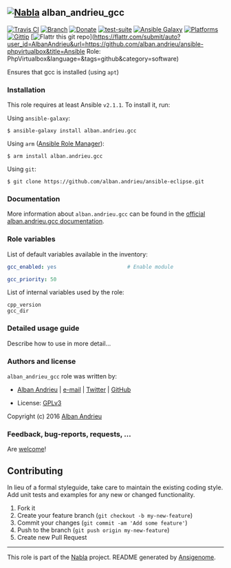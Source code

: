 ## [![Nabla](https://debops.org/images/debops-small.png)](https://github.com/AlbanAndrieu) alban_andrieu_gcc

<!-- This file was generated by Ansigenome. Do not edit this file directly but
     instead have a look at the files in the ./meta/ directory. -->

[![Travis CI](https://img.shields.io/travis/AlbanAndrieu/ansible-gcc.svg?style=flat)](https://travis-ci.org/AlbanAndrieu/ansible-gcc)
[![Branch](http://img.shields.io/github/tag/AlbanAndrieu/ansible-gcc.svg?style=flat-square)](https://github.com/AlbanAndrieu/ansible-gcc/tree/master)
[![Donate](https://img.shields.io/gratipay/AlbanAndrieu.svg?style=flat)](https://www.gratipay.com/AlbanAndrieu)
[![test-suite](https://img.shields.io/badge/test--suite-ansible--alban__andrieu__gcc-blue.svg?style=flat)](https://github.com/AlbanAndrieu/test-suite/tree/master/ansible-alban_andrieu_gcc/)
[![Ansible Galaxy](https://img.shields.io/badge/galaxy-alban.andrieu.gcc-660198.svg?style=flat)](https://galaxy.ansible.com/detail#/role/28260)
[![Platforms](http://img.shields.io/badge/platforms-el%20/%20ubuntu-lightgrey.svg?style=flat)](#)
[![Gittip](http://img.shields.io/gittip/alban.andrieu.svg)](https://www.gittip.com/alban.andrieu/)
[![Flattr this git repo](http://api.flattr.com/button/flattr-badge-large.png)](https://flattr.com/submit/auto?user_id=AlbanAndrieu&url=https://github.com/alban.andrieu/ansible-phpvirtualbox&title=Ansible Role: PhpVirtualbox&language=&tags=github&category=software)

Ensures that gcc is installed (using `apt`)


### Installation

This role requires at least Ansible `v2.1.1`. To install it, run:

Using `ansible-galaxy`:
```shell
$ ansible-galaxy install alban.andrieu.gcc
```

Using `arm` ([Ansible Role Manager](https://github.com/mirskytech/ansible-role-manager/)):
```shell
$ arm install alban.andrieu.gcc
```

Using `git`:
```shell
$ git clone https://github.com/alban.andrieu/ansible-eclipse.git
```

### Documentation

More information about `alban.andrieu.gcc` can be found in the
[official alban.andrieu.gcc documentation](https://docs.debops.org/en/latest/ansible/roles/ansible-gcc/docs/).


### Role variables

List of default variables available in the inventory:

```YAML
gcc_enabled: yes                       # Enable module

gcc_priority: 50
```

List of internal variables used by the role:

    cpp_version
    gcc_dir
### Detailed usage guide

Describe how to use in more detail...


### Authors and license

`alban_andrieu_gcc` role was written by:

- [Alban Andrieu](fr.linkedin.com/in/nabla/) | [e-mail](mailto:alban.andrieu@free.fr) | [Twitter](https://twitter.com/AlbanAndrieu) | [GitHub](https://github.com/AlbanAndrieu)

- License: [GPLv3](https://tldrlegal.com/license/gnu-general-public-license-v3-%28gpl-3%29)

Copyright (c) 2016 [Alban Andrieu](https://alban-andrieu.com/)

### Feedback, bug-reports, requests, ...

Are [welcome](https://github.com/AlbanAndrieu/ansible-gcc/issues)!

## Contributing
In lieu of a formal styleguide, take care to maintain the existing coding style. Add unit tests and examples for any new or changed functionality.

1. Fork it
2. Create your feature branch (`git checkout -b my-new-feature`)
3. Commit your changes (`git commit -am 'Add some feature'`)
4. Push to the branch (`git push origin my-new-feature`)
5. Create new Pull Request

***

This role is part of the [Nabla](https://github.com/AlbanAndrieu) project.
README generated by [Ansigenome](https://github.com/nickjj/ansigenome/).
